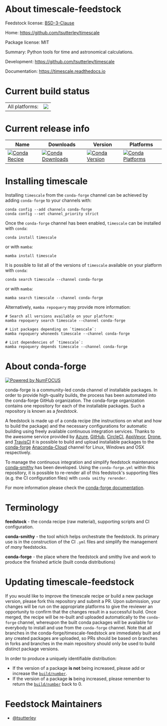 About timescale-feedstock
=========================

Feedstock license: [BSD-3-Clause](https://github.com/conda-forge/timescale-feedstock/blob/main/LICENSE.txt)

Home: https://github.com/tsutterley/timescale

Package license: MIT

Summary: Python tools for time and astronomical calculations.

Development: https://github.com/tsutterley/timescale

Documentation: https://timescale.readthedocs.io

Current build status
====================


<table><tr><td>All platforms:</td>
    <td>
      <a href="https://dev.azure.com/conda-forge/feedstock-builds/_build/latest?definitionId=20174&branchName=main">
        <img src="https://dev.azure.com/conda-forge/feedstock-builds/_apis/build/status/timescale-feedstock?branchName=main">
      </a>
    </td>
  </tr>
</table>

Current release info
====================

| Name | Downloads | Version | Platforms |
| --- | --- | --- | --- |
| [![Conda Recipe](https://img.shields.io/badge/recipe-timescale-green.svg)](https://anaconda.org/conda-forge/timescale) | [![Conda Downloads](https://img.shields.io/conda/dn/conda-forge/timescale.svg)](https://anaconda.org/conda-forge/timescale) | [![Conda Version](https://img.shields.io/conda/vn/conda-forge/timescale.svg)](https://anaconda.org/conda-forge/timescale) | [![Conda Platforms](https://img.shields.io/conda/pn/conda-forge/timescale.svg)](https://anaconda.org/conda-forge/timescale) |

Installing timescale
====================

Installing `timescale` from the `conda-forge` channel can be achieved by adding `conda-forge` to your channels with:

```
conda config --add channels conda-forge
conda config --set channel_priority strict
```

Once the `conda-forge` channel has been enabled, `timescale` can be installed with `conda`:

```
conda install timescale
```

or with `mamba`:

```
mamba install timescale
```

It is possible to list all of the versions of `timescale` available on your platform with `conda`:

```
conda search timescale --channel conda-forge
```

or with `mamba`:

```
mamba search timescale --channel conda-forge
```

Alternatively, `mamba repoquery` may provide more information:

```
# Search all versions available on your platform:
mamba repoquery search timescale --channel conda-forge

# List packages depending on `timescale`:
mamba repoquery whoneeds timescale --channel conda-forge

# List dependencies of `timescale`:
mamba repoquery depends timescale --channel conda-forge
```


About conda-forge
=================

[![Powered by
NumFOCUS](https://img.shields.io/badge/powered%20by-NumFOCUS-orange.svg?style=flat&colorA=E1523D&colorB=007D8A)](https://numfocus.org)

conda-forge is a community-led conda channel of installable packages.
In order to provide high-quality builds, the process has been automated into the
conda-forge GitHub organization. The conda-forge organization contains one repository
for each of the installable packages. Such a repository is known as a *feedstock*.

A feedstock is made up of a conda recipe (the instructions on what and how to build
the package) and the necessary configurations for automatic building using freely
available continuous integration services. Thanks to the awesome service provided by
[Azure](https://azure.microsoft.com/en-us/services/devops/), [GitHub](https://github.com/),
[CircleCI](https://circleci.com/), [AppVeyor](https://www.appveyor.com/),
[Drone](https://cloud.drone.io/welcome), and [TravisCI](https://travis-ci.com/)
it is possible to build and upload installable packages to the
[conda-forge](https://anaconda.org/conda-forge) [Anaconda-Cloud](https://anaconda.org/)
channel for Linux, Windows and OSX respectively.

To manage the continuous integration and simplify feedstock maintenance
[conda-smithy](https://github.com/conda-forge/conda-smithy) has been developed.
Using the ``conda-forge.yml`` within this repository, it is possible to re-render all of
this feedstock's supporting files (e.g. the CI configuration files) with ``conda smithy rerender``.

For more information please check the [conda-forge documentation](https://conda-forge.org/docs/).

Terminology
===========

**feedstock** - the conda recipe (raw material), supporting scripts and CI configuration.

**conda-smithy** - the tool which helps orchestrate the feedstock.
                   Its primary use is in the construction of the CI ``.yml`` files
                   and simplify the management of *many* feedstocks.

**conda-forge** - the place where the feedstock and smithy live and work to
                  produce the finished article (built conda distributions)


Updating timescale-feedstock
============================

If you would like to improve the timescale recipe or build a new
package version, please fork this repository and submit a PR. Upon submission,
your changes will be run on the appropriate platforms to give the reviewer an
opportunity to confirm that the changes result in a successful build. Once
merged, the recipe will be re-built and uploaded automatically to the
`conda-forge` channel, whereupon the built conda packages will be available for
everybody to install and use from the `conda-forge` channel.
Note that all branches in the conda-forge/timescale-feedstock are
immediately built and any created packages are uploaded, so PRs should be based
on branches in forks and branches in the main repository should only be used to
build distinct package versions.

In order to produce a uniquely identifiable distribution:
 * If the version of a package **is not** being increased, please add or increase
   the [``build/number``](https://docs.conda.io/projects/conda-build/en/latest/resources/define-metadata.html#build-number-and-string).
 * If the version of a package **is** being increased, please remember to return
   the [``build/number``](https://docs.conda.io/projects/conda-build/en/latest/resources/define-metadata.html#build-number-and-string)
   back to 0.

Feedstock Maintainers
=====================

* [@tsutterley](https://github.com/tsutterley/)

